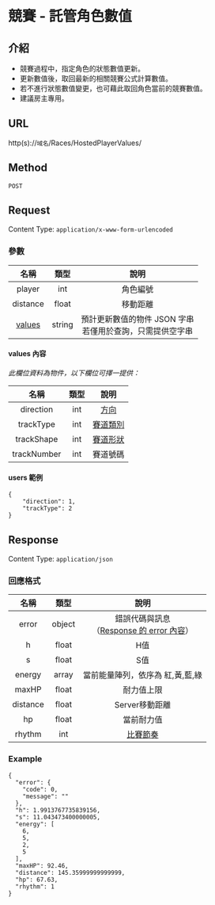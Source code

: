 # 競賽 - 託管角色數值

## 介紹

- 競賽過程中，指定角色的狀態數值更新。
- 更新數值後，取回最新的相關競賽公式計算數值。
- 若不進行狀態數值變更，也可藉此取回角色當前的競賽數值。
- 建議房主專用。

## URL

http(s)://`域名`/Races/HostedPlayerValues/

## Method

`POST`

## Request

Content Type: `application/x-www-form-urlencoded`

### 參數

| 名稱 | 類型 | 說明 |
|:-:|:-:|:-:|
| player | int | 角色編號 |
| distance | float | 移動距離 |
| [values](#values) | string | 預計更新數值的物件 JSON 字串<br>若僅用於查詢，只需提供空字串 |

#### <span id="values">values 內容</span>

_此欄位資料為物件，以下欄位可擇一提供：_

| 名稱 | 類型 | 說明 |
|:-:|:-:|:-:|
| direction | int | [方向](../codes/race.md#direction) |
| trackType | int | [賽道類別](../codes/race.md#trackType) |
| trackShape | int | [賽道形狀](../codes/race.md#trackShape) |
| trackNumber | int | 賽道號碼 |

#### users 範例

	{
		"direction": 1,
		"trackType": 2
	}

## Response

Content Type: `application/json`

### 回應格式

| 名稱 | 類型 | 說明 |
|:-:|:-:|:-:|
| error | object | 錯誤代碼與訊息<br>（[Response 的 error 內容](../response.md#error)） |
| h | float | H值 |
| s | float | S值 |
| energy | array | 當前能量陣列，依序為 紅,黃,藍,綠 |
| maxHP | float | 耐力值上限 |
| distance | float | Server移動距離 |
| hp | float | 當前耐力值 |
| rhythm | int | [比賽節奏](../codes/race.md#rhythm) |

### Example

	{
	  "error": {
	    "code": 0,
	    "message": ""
	  },
	  "h": 1.9913767735839156,
	  "s": 11.043473400000005,
	  "energy": [
	    6,
	    5,
	    2,
	    5
	  ],
	  "maxHP": 92.46,
	  "distance": 145.35999999999999,
	  "hp": 67.63,
	  "rhythm": 1
	}